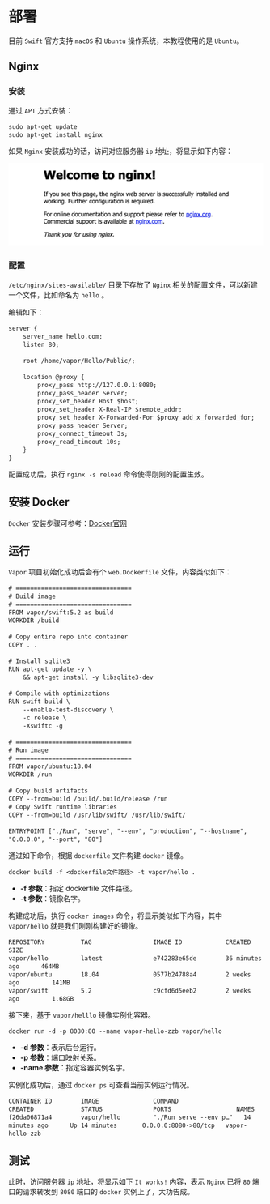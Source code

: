 # 部署

目前 `Swift` 官方支持 `macOS` 和 `Ubuntu` 操作系统，本教程使用的是 `Ubuntu`。

## Nginx

### 安装

通过 `APT` 方式安装：

```shell
sudo apt-get update
sudo apt-get install nginx
```

如果 `Nginx` 安装成功的话，访问对应服务器 `ip` 地址，将显示如下内容：

![nginx_install_success](../img/nginx_install_success.png)

### 配置

`/etc/nginx/sites-available/` 目录下存放了 `Nginx` 相关的配置文件，可以新建一个文件，比如命名为 `hello` 。

编辑如下：

```
server {
    server_name hello.com;
    listen 80;

    root /home/vapor/Hello/Public/;

    location @proxy {
        proxy_pass http://127.0.0.1:8080;
        proxy_pass_header Server;
        proxy_set_header Host $host;
        proxy_set_header X-Real-IP $remote_addr;
        proxy_set_header X-Forwarded-For $proxy_add_x_forwarded_for;
        proxy_pass_header Server;
        proxy_connect_timeout 3s;
        proxy_read_timeout 10s;
    }
}
```

配置成功后，执行 `nginx -s reload` 命令使得刚刚的配置生效。

## 安装 Docker

`Docker` 安装步骤可参考：[Docker官网](https://docs.docker.com/engine/install/ubuntu/)

## 运行

`Vapor` 项目初始化成功后会有个 `web.Dockerfile` 文件，内容类似如下：

```shell
# ================================
# Build image
# ================================
FROM vapor/swift:5.2 as build
WORKDIR /build

# Copy entire repo into container
COPY . .

# Install sqlite3
RUN apt-get update -y \
	&& apt-get install -y libsqlite3-dev

# Compile with optimizations
RUN swift build \
	--enable-test-discovery \
	-c release \
	-Xswiftc -g

# ================================
# Run image
# ================================
FROM vapor/ubuntu:18.04
WORKDIR /run

# Copy build artifacts
COPY --from=build /build/.build/release /run
# Copy Swift runtime libraries
COPY --from=build /usr/lib/swift/ /usr/lib/swift/

ENTRYPOINT ["./Run", "serve", "--env", "production", "--hostname", "0.0.0.0", "--port", "80"]
```

通过如下命令，根据 `dockerfile` 文件构建 `docker` 镜像。

```shell
docker build -f <dockerfile文件路径> -t vapor/hello .
```

* **-f 参数**：指定 dockerfile 文件路径。
* **-t 参数**：镜像名字。

构建成功后，执行 `docker images` 命令，将显示类似如下内容，其中 `vapor/hello` 就是我们刚刚构建好的镜像。

```shell
REPOSITORY          TAG                 IMAGE ID            CREATED             SIZE
vapor/hello         latest              e742283e65de        36 minutes ago      464MB
vapor/ubuntu        18.04               0577b24788a4        2 weeks ago         141MB
vapor/swift         5.2                 c9cfd6d5eeb2        2 weeks ago         1.68GB
```

接下来，基于 `vapor/helllo` 镜像实例化容器。

```shell
docker run -d -p 8080:80 --name vapor-hello-zzb vapor/hello
```

* **-d 参数**：表示后台运行。
* **-p 参数**：端口映射关系。
* **-name 参数**：指定容器实例名字。

实例化成功后，通过 `docker ps` 可查看当前实例运行情况。

```shell
CONTAINER ID        IMAGE               COMMAND                  CREATED             STATUS              PORTS                  NAMES
f26da06871a4        vapor/hello         "./Run serve --env p…"   14 minutes ago      Up 14 minutes       0.0.0.0:8080->80/tcp   vapor-hello-zzb
```

## 测试

此时，访问服务器 `ip` 地址，将显示如下 `It works!` 内容，表示 `Nginx` 已将 `80` 端口的请求转发到 `8080` 端口的 `docker` 实例上了，大功告成。
